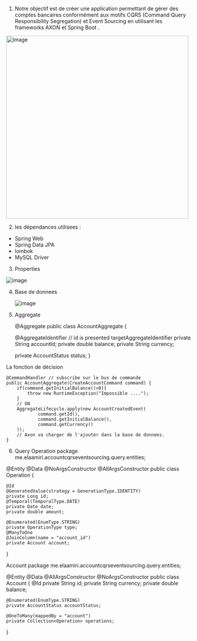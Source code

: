 1. Notre objectif est de créer une application permettant de gérer des comptes bancaires conformément aux motifs CQRS (Command Query Responsibility Segregation) et Event Sourcing en utilisant les frameworks AXON et Spring Boot .
<img width="494" alt="image" src="https://github.com/OumaymaMHT123/Event_Driven_Architecture/assets/95369549/c4f7000d-f333-4611-b01b-992e7592ea72">

  
2. les dépendances utilisees :
- Spring Web
- Spring Data JPA
- lombok
- MySQL Driver

3. Properties

   
![image](https://github.com/OumaymaMHT123/Event_Driven_Architecture/assets/95369549/c6f98a2a-3c20-4136-93b0-359502965d83)

4. Base de donnees


   ![image](https://github.com/OumaymaMHT123/Event_Driven_Architecture/assets/95369549/3e277d3f-1c4d-46fe-8eb7-8a9ab130a2e6)

5. Aggregate

   @Aggregate
public class AccountAggregate {

    @AggregateIdentifier // id is  presented targetAggregateIdentifier
    private String accountId;
    private double balance;
    private String currency;

    private AccountStatus status;
}

La fonction de décision

    @CommandHandler // subscribe sur le bus de commande
    public AccountAggregate(CreateAccountCommand command) {
        if(command.getInitialBalance()<0){
            throw new RuntimeException("Impossible ....");
        }
        // ON
        AggregateLifecycle.apply(new AccountCreatedEvent(
                command.getId(),
                command.getInitialBalance(),
                command.getCurrency()
        ));
        // Axon va charger de l'ajouter dans la base de donnees.
    }
   

6.  Query
Operation
package me.elaamiri.accountcqrseventsourcing.query.entities;

@Entity
@Data @NoArgsConstructor @AllArgsConstructor
public class Operation {

    @Id
    @GeneratedValue(strategy = GenerationType.IDENTITY)
    private Long id;
    @Temporal(TemporalType.DATE)
    private Date date;
    private double amount;

    @Enumerated(EnumType.STRING)
    private OperationType type;
    @ManyToOne
    @JoinColumn(name = "account_id")
    private Account account;
}

Account
package me.elaamiri.accountcqrseventsourcing.query.entities;

@Entity
@Data @AllArgsConstructor @NoArgsConstructor
public class Account {
    @Id
    private String id;
    private String currency;
    private double balance;

    @Enumerated(EnumType.STRING)
    private AccountStatus accountStatus;

    @OneToMany(mappedBy = "account")
    private Collection<Operation> operations;
}
